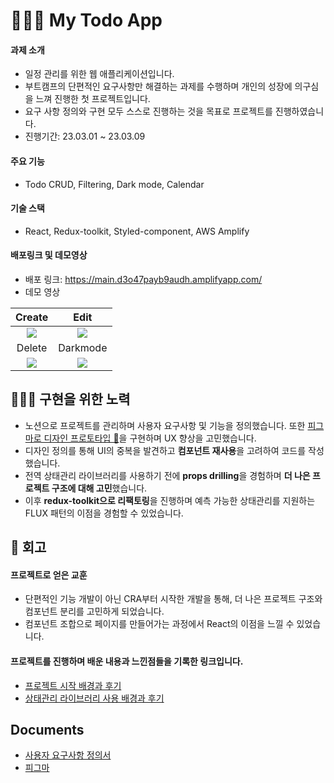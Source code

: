 # 👩🏻‍💻 My Todo App
#### 과제 소개
* 일정 관리를 위한 웹 애플리케이션입니다.
* 부트캠프의 단편적인 요구사항만 해결하는 과제를 수행하며 개인의 성장에 의구심을 느껴 진행한 첫 프로젝트입니다.
* 요구 사항 정의와 구현 모두 스스로 진행하는 것을 목표로 프로젝트를 진행하였습니다.
* 진행기간: 23.03.01 ~ 23.03.09

#### 주요 기능
* Todo CRUD, Filtering, Dark mode, Calendar

#### 기술 스택
* React, Redux-toolkit, Styled-component, AWS Amplify

#### 배포링크 및 데모영상
* 배포 링크: https://main.d3o47payb9audh.amplifyapp.com/
* 데모 영상

|Create|Edit|
|:-:|:-:|
|![](https://velog.velcdn.com/images/on002way/post/890b48dd-adf2-4768-acec-60d53f6f95b9/image.gif)|![](https://velog.velcdn.com/images/on002way/post/f8ab228c-9156-4406-b6f0-b3398d5b7e4e/image.gif)|
|Delete|Darkmode|
|![](https://velog.velcdn.com/images/on002way/post/52ae5c18-1db8-4348-87a2-7bf2bc7c36cd/image.gif)|![](https://velog.velcdn.com/images/on002way/post/a170e049-c6df-434c-ac04-3d7e880f4d23/image.gif)|

## 🏃🏻‍♀️ 구현을 위한 노력
- 노션으로 프로젝트를 관리하며 사용자 요구사항 및 기능을 정의했습니다. 또한 [피그마로 디자인 프로토타입 🔗](https://www.figma.com/proto/4eQVEDpT9HPRvmyub24Lc1/Todo-list?type=design&node-id=51-1543&t=vTVAJVr8f6ymDKuj-0&scaling=scale-down&page-id=0%3A1&starting-point-node-id=70%3A964)을 구현하며 UX 향상을 고민했습니다.
- 디자인 정의를 통해 UI의 중복을 발견하고 **컴포넌트 재사용**을 고려하여 코드를 작성했습니다.
- 전역 상태관리 라이브러리를 사용하기 전에 **props drilling**을 경험하며 **더 나은 프로젝트 구조에 대해 고민**했습니다.
- 이후 **redux-toolkit으로 리팩토링**을 진행하며 예측 가능한 상태관리를 지원하는 FLUX 패턴의 이점을 경험할 수 있었습니다.

## 📓 회고
#### 프로젝트로 얻은 교훈
- 단편적인 기능 개발이 아닌 CRA부터 시작한 개발을 통해, 더 나은 프로젝트 구조와 컴포넌트 분리를 고민하게 되었습니다.
- 컴포넌트 조합으로 페이지를 만들어가는 과정에서 React의 이점을 느낄 수 있었습니다.

#### 프로젝트를 진행하며 배운 내용과 느낀점들을 기록한 링크입니다.

-   [프로젝트 시작 배경과 후기](https://velog.io/@on002way/todo-service-ver.1-%ED%9A%8C%EA%B3%A0)
-   [상태관리 라이브러리 사용 배경과 후기](https://velog.io/@on002way/todo-service-ver.1-redux-toolkit-refactoring-%ED%9A%8C%EA%B3%A0)

## Documents
- [사용자 요구사항 정의서](https://aroma-oh-portfoliocom.notion.site/7c85bf9f6ab04344b5367fe1b9142842?pvs=4)
- [피그마](https://www.figma.com/file/4eQVEDpT9HPRvmyub24Lc1/Todo-list?type=design&node-id=0-1&mode=design&t=tcsLZFLckTD7kbbh-0)
